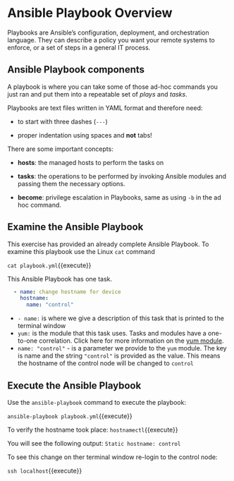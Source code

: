 # Ansible Playbook Overview

Playbooks are Ansible’s configuration, deployment, and orchestration language. They can describe a policy you want your remote systems to enforce, or a set of steps in a general IT process.

## Ansible Playbook components

A playbook is where you can take some of those ad-hoc commands you just ran and put them into a repeatable set of *plays* and *tasks*.

Playbooks are text files written in YAML format and therefore need:

  - to start with three dashes (`---`)

  - proper indentation using spaces and **not** tabs\!

There are some important concepts:

  - **hosts**: the managed hosts to perform the tasks on

  - **tasks**: the operations to be performed by invoking Ansible modules and passing them the necessary options.

  - **become**: privilege escalation in Playbooks, same as using `-b` in the ad hoc command.

## Examine the Ansible Playbook

This exercise has provided an already complete Ansible Playbook.  To examine this playbook use the Linux `cat` command

`cat playbook.yml`{{execute}}

This Ansible Playbook has one task.

```yaml
  - name: change hostname for device
    hostname:
      name: "control"
```

- `- name:` is where we give a description of this task that is printed to the terminal window
- `yum:` is the module that this task uses.  Tasks and modules have a one-to-one correlation.  Click here for more information on the [yum module](https://docs.ansible.com/ansible/latest/modules/yum_module.html).
- `name: "control"` - is a parameter we provide to the `yum` module.  The key is name and the string `"control"` is provided as the value.  This means the hostname of the control node will be changed to `control`

## Execute the Ansible Playbook

Use the `ansible-playbook` command to execute the playbook:

`ansible-playbook playbook.yml`{{execute}}

To verify the hostname took place:
`hostnamectl`{{execute}}

You will see the following output:
`Static hostname: control`

To see this change on ther terminal window re-login to the control node:

`ssh localhost`{{execute}}
